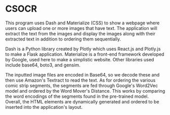 # CSOCR
This program uses Dash and Materialize (CSS) to show a webpage where users can
upload one or more images that have text. The application will extract the text
from the images and display the images along with their extracted text in
addition to ordering them sequentially.

Dash is a Python library created by Plotly which uses React.js and Plotly.js to
make a Flask application. Materialize is a front-end framework developed by
Google, used here to make a simplistic website. Other libraries used include
base64, boto3, and gensim.

The inputted image files are encoded in Base64, so we decode these and then use
Amazon's Textract to read the text. As for ordering the various comic strip
segments, the segments are fed through Google's Word2Vec model and ordered by
the Word Mover's Distance. This works by comparing the word encodings of the
segments found in the pre-trained model. Overall, the HTML elements are
dynamically generated and ordered to be inserted into the application's layout.
